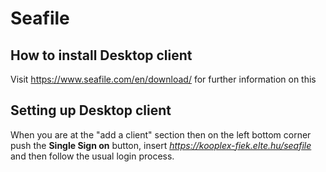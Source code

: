 Seafile
=========

## How to install Desktop client
Visit https://www.seafile.com/en/download/ for further information on this

## Setting up Desktop client
When you are at the "add a client" section then on the left bottom corner push the **Single Sign on** button, insert *https://kooplex-fiek.elte.hu/seafile* and then follow the usual login process.